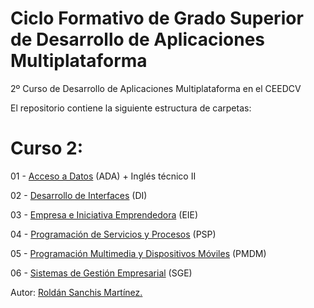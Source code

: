 # Ciclo Formativo de Grado Superior de Desarrollo de Aplicaciones Multiplataforma
2º Curso de Desarrollo de Aplicaciones Multiplataforma en el CEEDCV

El repositorio contiene la siguiente estructura de carpetas:

# Curso 2: 

01 - [Acceso a Datos](https://github.com/Kadeathdeluz/2-DAM/tree/main/01%20-%20Acceso%20a%20Datos%20(ADA)%20%2B%20Ingl%C3%A9s%20t%C3%A9cnico) (ADA) + Inglés técnico II

02 - [Desarrollo de Interfaces](https://github.com/Kadeathdeluz/2-DAM/tree/main/02%20-%20Desarrollo%20de%20Interfaces%20(DI)) (DI)

03 - [Empresa e Iniciativa Emprendedora](https://github.com/Kadeathdeluz/2-DAM/tree/main/03%20-%20Empresa%20e%20Iniciativa%20Emprendedora%20(EIE)) (EIE)

04 - [Programación de Servicios y Procesos](https://github.com/Kadeathdeluz/2-DAM/tree/main/04%20-%20Programaci%C3%B3n%20de%20Servicios%20y%20Procesos%20(PSP)) (PSP)

05 - [Programación Multimedia y Dispositivos Móviles](https://github.com/Kadeathdeluz/2-DAM/tree/main/05%20-%20Programaci%C3%B3n%20Multimedia%20y%20Dispositivos%20M%C3%B3viles%20(PMDM)) (PMDM)

06 - [Sistemas de Gestión Empresarial](https://github.com/Kadeathdeluz/2-DAM/tree/main/06%20-%20Sistemas%20de%20Gesti%C3%B3n%20Empresarial%20(SGE)) (SGE)

Autor: [Roldán Sanchis Martínez.](https://github.com/Kadeathdeluz)
